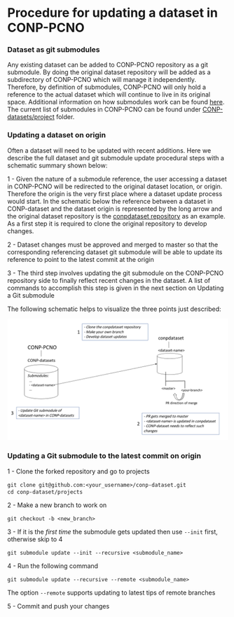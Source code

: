 # Procedure for updating a dataset in CONP-PCNO

### Dataset as git submodules

Any existing dataset can be added to CONP-PCNO repository as a git submodule. By doing the original dataset repository will be added as a subdirectory of CONP-PCNO which will manage it independently. 
Therefore, by definition of submodules, CONP-PCNO will only hold a reference to the actual dataset which will continue to live in its original space. Additional information on how submodules work can be found [here](https://git-scm.com/book/it/v2/Git-Tools-Submodules).
The current list of submodules in CONP-PCNO can be found under [CONP-datasets/project](https://github.com/CONP-PCNO/conp-dataset/tree/master/projects) folder.


### Updating a dataset on origin

Often a dataset will need to be updated with recent additions. Here we describe the full dataset and git submodule update
procedural steps with a schematic summary shown below:

1 - Given the nature of a submodule reference, the user accessing a dataset in CONP-PCNO will be redirected 
to the original dataset location, or origin. Therefore the origin is the very first place where a dataset update process would start.
In the schematic below the reference between a dataset in CONP-dataset and the dataset origin is represented by the long arrow and the
original dataset repository is the [conpdataset repository](https://github.com/conpdatasets) as an example.
As a first step it is required to clone the original repository to develop changes. 

2 - Dataset changes must be approved and merged to master so that the corresponding referencing dataset git submodule 
will be able to update its reference to point to the latest commit at the origin

3 - The third step involves updating the git submodule on the CONP-PCNO repository side to finally reflect recent changes in the dataset.
A list of commands to accomplish this step is given in the next section on Updating a Git submodule

The following schematic helps to visualize the three points just described:

![](/resources/conpdataset-CONP%20interaction%20submodules%20update.png)


### Updating a Git submodule to the latest commit on origin

1 - Clone the forked repository and go to projects
```
git clone git@github.com:<your_username>/conp-dataset.git
cd conp-dataset/projects
```
2 - Make a new branch to work on
```
git checkout -b <new_branch>
```
3 - If it is the *first time* the submodule gets updated then use ```--init``` first, otherwise skip to 4
```
git submodule update --init --recursive <submodule_name>
```
4 - Run the following command
```
git submodule update --recursive --remote <submodule_name>
```
The option ```--remote``` supports updating to latest tips of remote branches

5 - Commit and push your changes